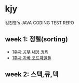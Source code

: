 # kjy
김진영's JAVA CODING TEST REPO 

## week 1: 정렬(sorting)
* [1주차 공부 내용 정리](./docs/week1.md)
* [1주차 자바 코드파일들](./codes/src/sorting/)

## week 2: 스택,큐,덱

